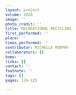 ```yaml
---
layout: project
volume: 2020
image: ''
photo_credit: ''
title: RECREATIONAL RECYCLING
first_performed: ''
place: ''
times_performed: ''
contributor: MICHELLE MURPHY
collaborators: []
home: ''
links: []
contact: ''
footnote: ''
tags: []
pages: 124-125

---
```




